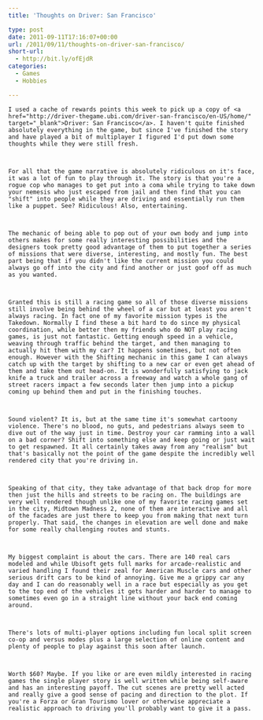 ```yaml
---
title: 'Thoughts on Driver: San Francisco'

type: post
date: 2011-09-11T17:16:07+00:00
url: /2011/09/11/thoughts-on-driver-san-francisco/
short-url:
  - http://bit.ly/ofEjdR
categories:
  - Games
  - Hobbies

---
```

<div class='microid-mailto+http:sha1:b963399d09c189f0a921c618281c97599a7d2c54'>
  
    I used a cache of rewards points this week to pick up a copy of <a href="http://driver-thegame.ubi.com/driver-san-francisco/en-US/home/" target="_blank">Driver: San Francisco</a>. I haven't quite finished absolutely everything in the game, but since I've finished the story and have played a bit of multiplayer I figured I'd put down some thoughts while they were still fresh.
  
  
  
    For all that the game narrative is absolutely ridiculous on it's face, it was a lot of fun to play through it. The story is that you're a rogue cop who manages to get put into a coma while trying to take down your nemesis who just escaped from jail and then find that you can "shift" into people while they are driving and essentially run them like a puppet. See? Ridiculous! Also, entertaining.
  
  
  
    The mechanic of being able to pop out of your own body and jump into others makes for some really interesting possibilities and the designers took pretty good advantage of them to put together a series of missions that were diverse, interesting, and mostly fun. The best part being that if you didn't like the current mission you could always go off into the city and find another or just goof off as much as you wanted.
  
  
  
    Granted this is still a racing game so all of those diverse missions still involve being behind the wheel of a car but at least you aren't always racing. In fact one of my favorite mission types is the Takedown. Normally I find these a bit hard to do since my physical coordination, while better then my friends who do NOT play racing games, is just not fantastic. Getting enough speed in a vehicle, weaving through traffic behind the target, and then managing to actually hit them with my car? It happens sometimes, but not often enough. However with the Shifting mechanic in this game I can always catch up with the target by shifting to a new car or even get ahead of them and take them out head-on. It is wonderfully satisfying to jack knife a truck and trailer across a freeway and watch a whole gang of street racers impact a few seconds later then jump into a pickup coming up behind them and put in the finishing touches.
  
  
  
    Sound violent? It is, but at the same time it's somewhat cartoony violence. There's no blood, no guts, and pedestrians always seem to dive out of the way just in time. Destroy your car ramming into a wall on a bad corner? Shift into something else and keep going or just wait to get respawned. It all certainly takes away from any "realism" but that's basically not the point of the game despite the incredibly well rendered city that you're driving in.
  
  
  
    Speaking of that city, they take advantage of that back drop for more then just the hills and streets to be racing on. The buildings are very well rendered though unlike one of my favorite racing games set in the city, Midtown Madness 2, none of them are interactive and all of the facades are just there to keep you from making that next turn properly. That said, the changes in elevation are well done and make for some really challenging routes and stunts.
  
  
  
    My biggest complaint is about the cars. There are 140 real cars modeled and while Ubisoft gets full marks for arcade-realistic and varied handling I found their zeal for American Muscle cars and other serious drift cars to be kind of annoying. Give me a grippy car any day and I can do reasonably well in a race but especially as you get to the top end of the vehicles it gets harder and harder to manage to sometimes even go in a straight line without your back end coming around.
  
  
  
    There's lots of multi-player options including fun local split screen co-op and versus modes plus a large selection of online content and plenty of people to play against this soon after launch.
  
  
  
    Worth $60? Maybe. If you like or are even mildly interested in racing games the single player story is well written while being self-aware and has an interesting payoff. The cut scenes are pretty well acted and really give a good sense of pacing and direction to the plot. If you're a Forza or Gran Tourismo lover or otherwise appreciate a realistic approach to driving you'll probably want to give it a pass.
  
